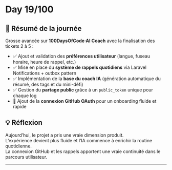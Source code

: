 # Day 19/100

## 🚀 Résumé de la journée
Grosse avancée sur **100DaysOfCode·AI Coach** avec la finalisation des tickets 2 à 5 :

- ✅ Ajout et validation des **préférences utilisateur** (langue, fuseau horaire, heure de rappel, etc.)
- ✅ Mise en place du **système de rappels quotidiens** via Laravel Notifications + outbox pattern
- ✅ Implémentation de la **base du coach IA** (génération automatique du résumé, des tags et du mini-défi)
- ✅ Gestion du **partage public** grâce à un `public_token` unique pour chaque log
- 🔐 Ajout de la **connexion GitHub OAuth** pour un onboarding fluide et rapide

## 💡 Réflexion
Aujourd’hui, le projet a pris une vraie dimension produit.  
L’expérience devient plus fluide et l’IA commence à enrichir la routine quotidienne.  
La connexion GitHub et les rappels apportent une vraie continuité dans le parcours utilisateur.

---
